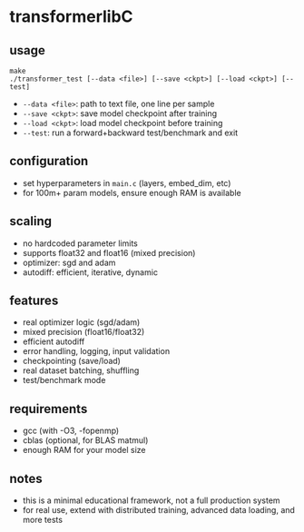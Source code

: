 # transformerlibC

## usage

```
make
./transformer_test [--data <file>] [--save <ckpt>] [--load <ckpt>] [--test]
```

- `--data <file>`: path to text file, one line per sample
- `--save <ckpt>`: save model checkpoint after training
- `--load <ckpt>`: load model checkpoint before training
- `--test`: run a forward+backward test/benchmark and exit

## configuration

- set hyperparameters in `main.c` (layers, embed_dim, etc)
- for 100m+ param models, ensure enough RAM is available

## scaling

- no hardcoded parameter limits
- supports float32 and float16 (mixed precision)
- optimizer: sgd and adam
- autodiff: efficient, iterative, dynamic

## features

- real optimizer logic (sgd/adam)
- mixed precision (float16/float32)
- efficient autodiff
- error handling, logging, input validation
- checkpointing (save/load)
- real dataset batching, shuffling
- test/benchmark mode

## requirements

- gcc (with -O3, -fopenmp)
- cblas (optional, for BLAS matmul)
- enough RAM for your model size

## notes

- this is a minimal educational framework, not a full production system
- for real use, extend with distributed training, advanced data loading, and more tests
